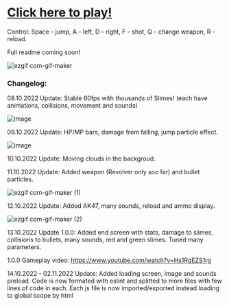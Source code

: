 # [Click here to play!](https://lesniakm.github.io/JsFormer/)

Control: Space - jump, A - left, D - right, F - shot, Q - change weapon, R - reload.

Full readme coming soon!

![ezgif com-gif-maker](https://user-images.githubusercontent.com/53059208/194167139-bc35961e-9460-49f1-833b-0b3b48299e45.gif)


### Changelog:

08.10.2022 Update: Stable 60fps with thousands of Slimes! (each have animations, collisions, movement and sounds)

![image](https://user-images.githubusercontent.com/53059208/194673599-0567a081-40f6-4eab-a2dd-712a2e25c962.png)

09.10.2022 Update: HP/MP bars, damage from falling, jump particle effect.

![image](https://user-images.githubusercontent.com/53059208/194771072-37823ed5-c022-405b-bf93-9bf44d3585f1.png)

10.10.2022 Update: Moving clouds in the backgroud.

11.10.2022 Update: Added weapon (Revolver only soo far) and bullet particles. 

![ezgif com-gif-maker (1)](https://user-images.githubusercontent.com/53059208/195166200-439e0fd3-a48b-4c73-9fd0-fcce0ffdb6ed.gif)

12.10.2022 Update: Added AK47, many sounds, reload and ammo display.

![ezgif com-gif-maker (2)](https://user-images.githubusercontent.com/53059208/195445611-fdbe3b36-3d74-45db-a61f-01413fdb2050.gif)

13.10.2022 Update 1.0.0: Added end screen with stats, damage to slimes, collisions to bullets, many sounds, red and green slimes. Tuned many parameters.

1.0.0 Gameplay video: https://www.youtube.com/watch?v=Hs1RgEZS1rg

14.10.2022 - 02.11.2022 Update: Added loading screen, image and sounds preload. Code is now formated with eslint and splitted to more files with few lines of code in each. Each js file is now imported/exported instead loading to global scope by html <script> tag. Gameplay hasn't change since ver 1.0.0.


Used technologies/packages:

-Node.js - required by Eslint, also provides npm package managemnt.

-http-server - used for local developlment, testing and debugging. Since export/imports are used, there is no way to run game without it from disk on modern browsers.

-Eslint - static code analysis. Used to spot unused variables, bad styling and much more other problems.

-Jest - test framework.

-Babel - mainly used to translate ES6 import/export to CommonJS. Might be also used to run game on older devices/browsers.


Credits:

-Main character sprite [modified]: https://game-endeavor.itch.io/mystic-woods

-Slime sprite [resized]: https://game-endeavor.itch.io/mystic-woods

-BG music [compressed]: https://not-jam.itch.io/not-jam-music-pack

-Map tiles: https://essssam.itch.io/rocky-roads

-Sound effects: https://simon13666.itch.io/sound-starter-pack

-HP/mana/stamina bar sprite [modified]: https://ppeldo.itch.io/2d-pixel-art-game-spellmagic-fx

-Clouds sprites: https://latenightcoffe.itch.io/2d-pixel-art-semi-realistic-clouds

-Guns sprites: https://munstudios.itch.io/2d-pixel-guns-pack
